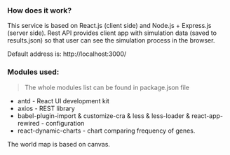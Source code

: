 ### How does it work?

This service is based on React.js (client side) and Node.js + Express.js (server side). Rest API provides client app with simulation data (saved to results.json) so that user can see the simulation process in the browser.

Default address is: http://localhost:3000/


### Modules used:
> The whole modules list can be found in package.json file

- antd - React UI development kit
- axios - REST library 
- babel-plugin-import & customize-cra & less & less-loader & react-app-rewired - configuration
- react-dynamic-charts - chart comparing frequency of genes.

The world map is based on canvas.
